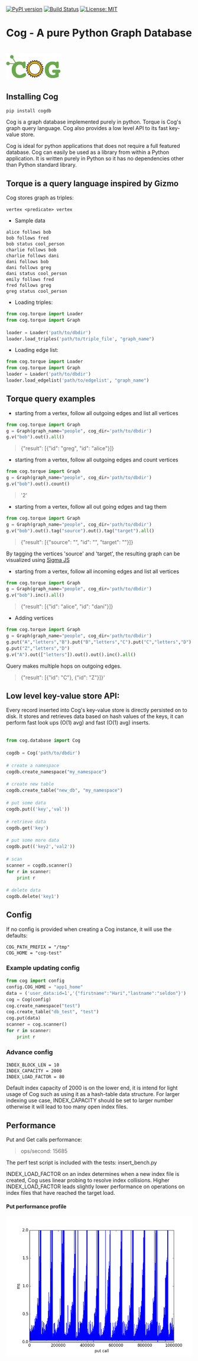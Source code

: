 [![PyPI version](https://badge.fury.io/py/cogdb.svg)](https://badge.fury.io/py/cogdb) [![Build Status](https://travis-ci.org/arun1729/cog.svg?branch=master)](https://travis-ci.org/arun1729/cog) [![License: MIT](https://img.shields.io/badge/License-MIT-yellow.svg)](https://opensource.org/licenses/MIT)

# Cog - A pure Python Graph Database
# ![ScreenShot](/cog-logo.png)


## Installing Cog
```
pip install cogdb
```
Cog is a graph database implemented purely in python. Torque is Cog's graph query language. Cog also provides a low level API to its fast key-value store.

Cog is ideal for python applications that does not require a full featured database. Cog can easily be used as a library from within a Python application. It is written purely in Python so it has no dependencies other than Python standard library.

## Torque is a query language inspired by Gizmo
Cog stores graph as triples:

  ```vertex <predicate> vertex```
  
- Sample data
```
alice follows bob
bob follows fred
bob status cool_person
charlie follows bob
charlie follows dani
dani follows bob
dani follows greg
dani status cool_person
emily follows fred
fred follows greg
greg status cool_person
```
- Loading triples:

```python
from cog.torque import Loader
from cog.torque import Graph

loader = Loader('path/to/dbdir')
loader.load_triples('path/to/triple_file', "graph_name")

```

- Loading edge list:

```python
from cog.torque import Loader
from cog.torque import Graph
loader = Loader('path/to/dbdir')
loader.load_edgelist('path/to/edgelist', "graph_name")
```

## Torque query examples

- starting from a vertex, follow all outgoing edges and list all vertices
```python
from cog.torque import Graph
g = Graph(graph_name="people", cog_dir='path/to/dbdir')
g.v("bob").out().all()
```
> {"result": [{"id": "greg", "id": "alice"}]}

- starting from a vertex, follow all outgoing edges and count vertices
```python
from cog.torque import Graph
g = Graph(graph_name="people", cog_dir='path/to/dbdir')
g.v("bob").out().count()

```
> '2'

- starting from a vertex, follow all out going edges and tag them

```python
from cog.torque import Graph
g = Graph(graph_name="people", cog_dir='path/to/dbdir')
g.v("bob").out().tag("source").out().tag("target").all()

```
> {"result": [{"source": "<fred>", "id": "<greg>", "target": "<greg>"}]}

By tagging the vertices 'source' and 'target', the resulting graph can be visualized using [Sigma JS](http://sigmajs.org/) 

- starting from a vertex, follow all incoming edges and list all vertices
```python
from cog.torque import Graph
g = Graph(graph_name="people", cog_dir='path/to/dbdir')
g.v("bob").inc().all()
```

> {"result": [{"id": "alice", "id": "dani"}]}


- Adding vertices

```python
from cog.torque import Graph
g = Graph(graph_name="people", cog_dir='path/to/dbdir')
g.put("A","letters","B").put("B","letters","C").put("C","letters","D")
g.put("Z","letters","D")
g.v("A").out(["letters"]).out().out().inc().all()

```
Query makes multiple hops on outgoing edges.

> {"result": [{"id": "C"}, {"id": "Z"}]}'


## Low level key-value store API:
Every record inserted into Cog's key-value store is directly persisted on to disk. It stores and retrieves data based 
on hash values of the keys, it can perform fast look ups (O(1) avg) and fast (O(1) avg) inserts. 

```python

from cog.database import Cog

cogdb = Cog('path/to/dbdir')

# create a namespace
cogdb.create_namespace("my_namespace")

# create new table
cogdb.create_table("new_db", "my_namespace")

# put some data
cogdb.put(('key','val'))

# retrieve data 
cogdb.get('key')

# put some more data
cogdb.put(('key2','val2'))

# scan
scanner = cogdb.scanner()
for r in scanner:
    print r
    
# delete data
cogdb.delete('key1')

```

## Config

If no config is provided when creating a Cog instance, it will use the defaults:

```
COG_PATH_PREFIX = "/tmp"
COG_HOME = "cog-test"
```

### Example updating config

```python
from cog import config
config.COG_HOME = "app1_home"
data = ('user_data:id=1','{"firstname":"Hari","lastname":"seldon"}')
cog = Cog(config)
cog.create_namespace("test")
cog.create_table("db_test", "test")
cog.put(data)
scanner = cog.scanner()
for r in scanner:
    print r

```

### Advance config

```
INDEX_BLOCK_LEN = 10
INDEX_CAPACITY = 2000
INDEX_LOAD_FACTOR = 80
```

Default index capacity of 2000 is on the lower end, it is intend for light usage of Cog such as using it as a hash-table data structure.
For larger indexing use case, INDEX_CAPACITY should be set to larger number otherwise it will lead to too many open index files.

## Performance

Put and Get calls performance:

> ops/second: 15685

The perf test script is included with the tests: insert_bench.py

INDEX_LOAD_FACTOR on an index determines when a new index file is created, Cog uses linear probing to resolve index collisions.
Higher INDEX_LOAD_FACTOR leads slightly lower performance on operations on index files that have reached the target load.

#### Put performance profile

![Put Perf](put_perf.png)
